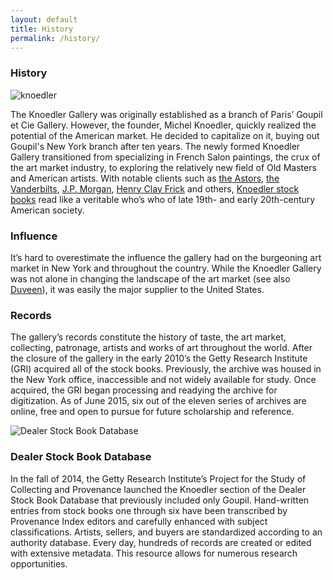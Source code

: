```yaml
---
layout: default
title: History
permalink: /history/
---
```

### History


<img src="http://i.imgur.com/xdzfPXe.jpg" title="knoedler" alt="knoedler"> 


The Knoedler Gallery was originally established as a branch of Paris’ Goupil et Cie Gallery. However, the founder, Michel Knoedler, quickly realized the potential of the American market. He decided to capitalize on it, buying out Goupil's New York branch after ten years. The newly formed Knoedler Gallery transitioned from specializing in French Salon paintings, the crux of the art market industry, to exploring the relatively new field of Old Masters and American artists. With notable clients such as [the Astors](http://www.britannica.com/topic/Astor-family), [the Vanderbilts](https://en.wikipedia.org/wiki/Vanderbilt_family), [J.P. Morgan](http://www.themorgan.org/about/pierpont-morgan-collector/1), [Henry Clay Frick](http://www.frick.org/collection/history/henry_clay_frick) and others, [Knoedler stock books](http://primo.getty.edu/GRI:GETTY_ALMA21129976460001551) read like a veritable who’s who of late 19th- and early 20th-century American society.

### Influence

It’s hard to overestimate the influence the gallery had on the burgeoning art market in New York and throughout the country. While the Knoedler Gallery was not alone in changing the landscape of the art market (see also [Duveen](http://primo.getty.edu/GRI:GETTY_ALMA21124730440001551)), it was easily the major supplier to the United States.

### Records

The gallery’s records constitute the history of taste, the art market, collecting, patronage, artists and works of art throughout the world. After the closure of the gallery in the early 2010’s the Getty Research Institute (GRI) acquired all of the stock books. Previously, the archive was housed in the New York office, inaccessible and not widely available for study. Once acquired, the GRI began processing and readying the archive for digitization. As of June 2015, six out of the eleven series of archives are online, free and open to pursue for future scholarship and reference.


<img src="http://i.imgur.com/ZavETWK.png" title="Dealer Stock Book Database"> 

### Dealer Stock Book Database

In the fall of 2014, the Getty Research Institute’s Project for the Study of Collecting and Provenance launched the Knoedler section of the Dealer Stock Book Database that previously included only Goupil. Hand-written entries from stock books one through six have been transcribed by Provenance Index editors and carefully enhanced with subject classifications. Artists, sellers, and buyers are standardized according to an authority database. Every day, hundreds of records are created or edited with extensive metadata. This resource allows for numerous research opportunities.




